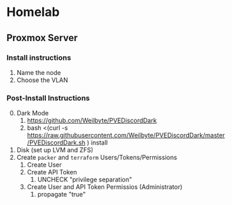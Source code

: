 # Homelab

## Proxmox Server
### Install instructions

1.  Name the node
2.  Choose the VLAN

### Post-Install Instructions

0.  Dark Mode
    1.  https://github.com/Weilbyte/PVEDiscordDark
    2.  bash <(curl -s https://raw.githubusercontent.com/Weilbyte/PVEDiscordDark/master/PVEDiscordDark.sh ) install
1.  Disk (set up LVM and ZFS)
2.  Create `packer` and `terraform` Users/Tokens/Permissions
    1.  Create User
    2.  Create API Token
        1.  UNCHECK "privilege separation"
    3.  Create User and API Token Permissios (Administrator)
        1.  propagate "true"
